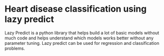 # Heart disease classification using lazy predict

Lazy Predict is a python library that helps build a lot of basic models without much code and helps understand which models works better without any parameter tuning. Lazy predict can be used for regression and classification problems.
